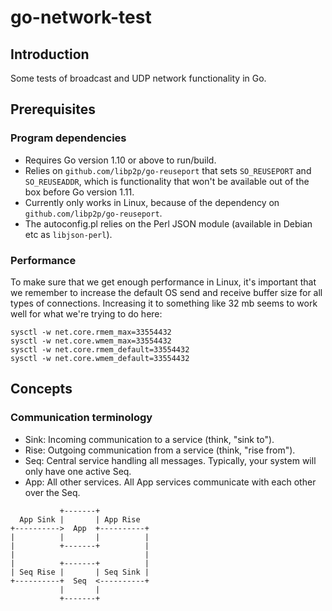 # go-network-test

## Introduction
Some tests of broadcast and UDP network functionality in Go.

## Prerequisites

### Program dependencies
- Requires Go version 1.10 or above to run/build.
- Relies on `github.com/libp2p/go-reuseport` that sets `SO_REUSEPORT` and `SO_REUSEADDR`, which is functionality that won't be available out of the box before Go version 1.11.
- Currently only works in Linux, because of the dependency on `github.com/libp2p/go-reuseport`.
- The autoconfig.pl relies on the Perl JSON module (available in Debian etc as `libjson-perl`).

### Performance
To make sure that we get enough performance in Linux, it's important that we remember to increase the default OS send and receive buffer size for all types of connections. Increasing it to something like 32 mb seems to work well for what we're trying to do here:
```
sysctl -w net.core.rmem_max=33554432
sysctl -w net.core.wmem_max=33554432
sysctl -w net.core.rmem_default=33554432
sysctl -w net.core.wmem_default=33554432
```
## Concepts
### Communication terminology
- Sink: Incoming communication to a service (think, "sink to").
- Rise: Outgoing communication from a service (think, "rise from").
- Seq: Central service handling all messages. Typically, your system will only have one active Seq.
- App: All other services. All App services communicate with each other over the Seq.
```
           +-------+
  App Sink |       | App Rise
+---------->  App  +----------+
|          |       |          |
|          +-------+          |
|                             |
|          +-------+          |
| Seq Rise |       | Seq Sink |
+----------+  Seq  <----------+
           |       |
           +-------+
```
